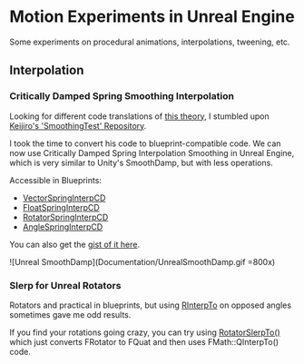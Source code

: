 # Motion Experiments in Unreal Engine

Some experiments on procedural animations, interpolations, tweening, etc. 

## Interpolation

### Critically Damped Spring Smoothing Interpolation 

Looking for different code translations of [this theory](http://mathproofs.blogspot.jp/2013/07/critically-damped-spring-smoothing.html), I stumbled upon [Keijiro's 'SmoothingTest' Repository](https://github.com/keijiro/SmoothingTest).

I took the time to convert his code to blueprint-compatible code. We can now use Critically Damped Spring Interpolation Smoothing in Unreal Engine, which is very similar to Unity's SmoothDamp, but with less operations. 

Accessible in Blueprints:

* [VectorSpringInterpCD](Source/MotionExperiments/Interpolation/InterpolationLibrary.cpp#L9)
* [FloatSpringInterpCD](Source/MotionExperiments/Interpolation/InterpolationLibrary.cpp#L9)
* [RotatorSpringInterpCD](Source/MotionExperiments/Interpolation/InterpolationLibrary.cpp#L35)
* [AngleSpringInterpCD](Source/MotionExperiments/Interpolation/InterpolationLibrary.cpp#L88)

You can also get the [gist of it here](https://gist.github.com/josimard/5737f3488fdfa2d207d68de282904479).


![Unreal SmoothDamp](Documentation/UnrealSmoothDamp.gif =800x)


### Slerp for Unreal Rotators

Rotators and practical in blueprints, but using [RInterpTo](https://api.unrealengine.com/INT/API/Runtime/Engine/Kismet/UKismetMathLibrary/RInterpTo/index.html) on opposed angles sometimes gave me odd results.  

If you find your rotations going crazy, you can try using [RotatorSlerpTo()](Source/MotionExperiments/Interpolation/InterpolationLibrary.h#L48) which just converts FRotator to FQuat and then uses FMath::QInterpTo() code.

